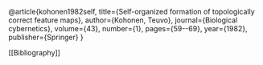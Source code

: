 @article{kohonen1982self,
  title={Self-organized formation of topologically correct feature maps},
  author={Kohonen, Teuvo},
  journal={Biological cybernetics},
  volume={43},
  number={1},
  pages={59--69},
  year={1982},
  publisher={Springer}
}

[[Bibliography]]